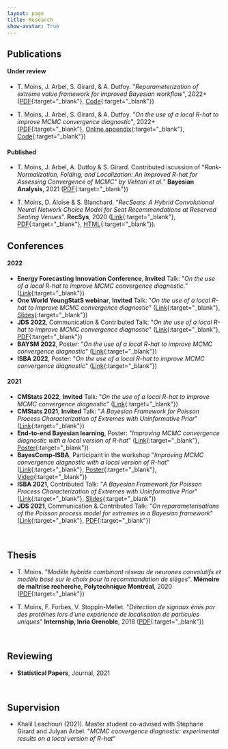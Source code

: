 ```yaml
---
layout: page
title: Research
show-avatar: True
---
```


## Publications

#### Under review

* T. Moins, J. Arbel, S. Girard, & A. Dutfoy. "*Reparameterization of extreme value framework for improved Bayesian workflow*", 2022+ ([PDF](https://arxiv.org/abs/2210.05224){:target="_blank"}, [Code](https://github.com/TheoMoins/ExtremesPyMC){:target="_blank"})

* T. Moins, J. Arbel, S. Girard, & A. Dutfoy. "*On the use of a local R-hat to improve MCMC convergence diagnostic*", 2022+ ([PDF](https://arxiv.org/abs/2205.06694){:target="_blank"}, [Online appendix](https://theomoins.github.io/localrhat/Simulations.html){:target="_blank"}, [Code](https://github.com/TheoMoins/localrhat){:target="_blank"})

#### Published

* T. Moins, J. Arbel, A. Dutfoy & S. Girard. Contributed iscussion of "*Rank-Normalization, Folding, and Localization: An Improved R-hat for Assessing Convergence of MCMC" by Vehtari et al.*" **Bayesian Analysis**, 2021 ([PDF](https://hal.inria.fr/hal-03222934){:target="_blank"})

* T. Moins, D. Aloise & S. Blanchard. "*RecSeats: A Hybrid Convolutional Neural Network Choice Model for Seat Recommendations at Reserved Seating Venues*". **RecSys**, 2020 ([Link](https://recsys.acm.org/recsys20/){:target="_blank"}, [PDF](http://www.perceptionstudies.com/papers/Moins_2020.pdf){:target="_blank"}, [HTML](https://dl.acm.org/doi/fullHtml/10.1145/3383313.3412263){:target="_blank"}).


## Conferences

#### 2022

* **Energy Forecasting Innovation Conference**, **Invited** Talk: "*On the use of a local R-hat to improve MCMC convergence diagnostic.*" ([Link](https://www.kcl.ac.uk/events/energy-forecasting-innovation-conference-building-capacity-from-modern-statistical-methodology){:target="_blank"})
* **One World YoungStatS webinar**, **Invited** Talk: "*On the use of a local R-hat to improve MCMC convergence diagnostic*" ([Link](https://youngstats.github.io/post/2022/02/08/recent-advances-in-approximate-bayesian-inference/){:target="_blank"}, [Slides](https://drive.google.com/file/d/1d-eT9CjudhQkanRBXJZOI6lxPZb5dFfX/view){:target="_blank"}) 
* **JDS 2022**, Communication & Contributed Talk: "*On the use of a local R-hat to improve MCMC convergence diagnostic*" ([Link](https://jds22.sciencesconf.org/){:target="_blank"}, [PDF](https://hal.inria.fr/hal-03683927/document){:target="_blank"})
* **BAYSM 2022**, Poster: "*On the use of a local R-hat to improve MCMC convergence diagnostic*" ([Link](https://events.stat.uconn.edu/BAYSM2022){:target="_blank"})
* **ISBA 2022**, Poster: "*On the use of a local R-hat to improve MCMC convergence diagnostic*" ([Link](https://isbawebmaster.github.io/ISBA2022){:target="_blank"}) 


#### 2021

* **CMStats 2022**, **Invited** Talk: "*On the use of a local R-hat to improve MCMC convergence diagnostic*" ([Link](http://www.cmstatistics.org/CMStatistics2022/){:target="_blank"})
* **CMStats 2021**, **Invited** Talk: "*A Bayesian Framework for Poisson Process Characterization of Extremes with Uninformative Prior*" ([Link](http://www.cmstatistics.org/conferences.php){:target="_blank"})
* **End-to-end Bayesian learning**, Poster: "*Improving MCMC convergence diagnostic with a local version of R-hat*" ([Link](https://bayesatcirm.github.io/){:target="_blank"}, [Poster](https://drive.google.com/file/d/1l0tJHSJiYhQ_eUmlAFaPA5-an9-Rgd_B/view){:target="_blank"})
* **BayesComp-ISBA**, Participant in the workshop "*Improving MCMC convergence diagnostic with a local version of R-hat*" ([Link](https://bayescomp-isba.github.io/measuringquality.html){:target="_blank"}, [Poster](https://drive.google.com/file/d/1l0tJHSJiYhQ_eUmlAFaPA5-an9-Rgd_B/view){:target="_blank"}, [Video](https://www.youtube.com/watch?v=9xTpshbKO1g){:target="_blank"})
* **ISBA 2021**, Contributed Talk: "*A Bayesian Framework for Poisson Process Characterization of Extremes with Uninformative Prior*" ([Link](https://events.stat.uconn.edu/ISBA2021/){:target="_blank"}, [Slides](https://hal.inria.fr/hal-03347871/document){:target="_blank"}) 
* **JDS 2021**, Communication & Contributed Talk: "*On reparameterisations of the Poisson process model for extremes in a Bayesian framework*" ([Link](https://jds2021.sciencesconf.org/){:target="_blank"}, [PDF](https://hal.inria.fr/hal-03264261/document){:target="_blank"})

<p>&nbsp;</p>


## Thesis

* T. Moins. "*Modèle hybride combinant réseau de neurones convolutifs et modèle basé sur le choix pour la recommandation de sièges*". **Mémoire de maîtrise recherche, Polytechnique Montréal**, 2020 ([PDF](https://publications.polymtl.ca/5336/){:target="_blank"})

* T. Moins, F. Forbes, V. Stoppin-Mellet. "*Détection de signaux émis par des protéines lors d’une expérience de localisation de particules uniques*" **Internship, Inria Grenoble**, 2018 ([PDF](https://hal.inria.fr/hal-02970036){:target="_blank"}) 

<p>&nbsp;</p>

## Reviewing

* **Statistical Papers**, Journal, 2021

<p>&nbsp;</p>


## Supervision

* Khalil Leachouri (2021). Master student co-advised with Stéphane Girard and Julyan Arbel. "*MCMC convergence diagnostic: experimental results on a local version of R-hat*"
